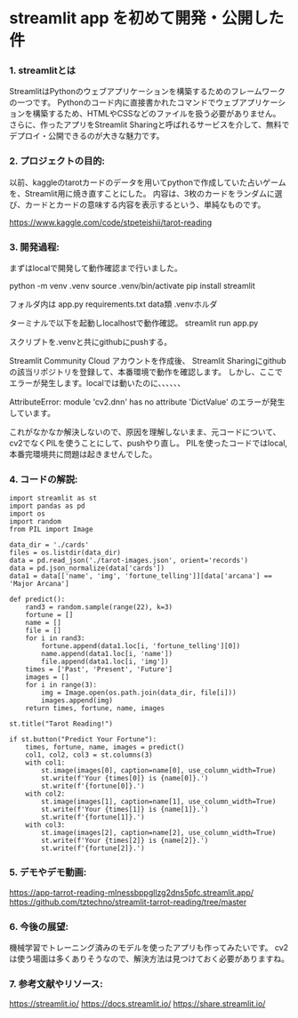 
# streamlit app を初めて開発・公開した件

### 1. streamlitとは
StreamlitはPythonのウェブアプリケーションを構築するためのフレームワークの一つです。
Pythonのコード内に直接書かれたコマンドでウェブアプリケーションを構築するため、HTMLやCSSなどのファイルを扱う必要がありません。
さらに、作ったアプリをStreamlit Sharingと呼ばれるサービスを介して、無料でデプロイ・公開できるのが大きな魅力です。

### 2. プロジェクトの目的:
以前、kaggleのtarotカードのデータを用いてpythonで作成していた占いゲームを、Streamlit用に焼き直すことにした。
内容は、3枚のカードをランダムに選び、カードとカードの意味する内容を表示するという、単純なものです。

https://www.kaggle.com/code/stpeteishii/tarot-reading

### 3. 開発過程:
まずはlocalで開発して動作確認まで行いました。

python -m venv .venv
source .venv/bin/activate
pip install streamlit

フォルダ内は
app.py
requirements.txt
data類
.venvホルダ

ターミナルで以下を起動しlocalhostで動作確認。
streamlit run app.py

スクリプトを.venvと共にgithubにpushする。

Streamlit Community Cloud アカウントを作成後、
Streamlit Sharingにgithubの該当リポジトリを登録して、本番環境で動作を確認します。
しかし、ここでエラーが発生します。localでは動いたのに、、、、、、

AttributeError: module 'cv2.dnn' has no attribute 'DictValue' のエラーが発生しています。

これがなかなか解決しないので、原因を理解しないまま、元コードについて、cv2でなくPILを使うことにして、pushやり直し。
PILを使ったコードではlocal,本番完環境共に問題は起きませんでした。

### 4. コードの解説:

```
import streamlit as st
import pandas as pd
import os
import random
from PIL import Image

data_dir = './cards'
files = os.listdir(data_dir)
data = pd.read_json('./tarot-images.json', orient='records')
data = pd.json_normalize(data['cards'])
data1 = data[['name', 'img', 'fortune_telling']][data['arcana'] == 'Major Arcana']

def predict():
    rand3 = random.sample(range(22), k=3)
    fortune = []
    name = []
    file = []
    for i in rand3:
        fortune.append(data1.loc[i, 'fortune_telling'][0])
        name.append(data1.loc[i, 'name'])
        file.append(data1.loc[i, 'img'])
    times = ['Past', 'Present', 'Future']
    images = []
    for i in range(3):
        img = Image.open(os.path.join(data_dir, file[i]))
        images.append(img)
    return times, fortune, name, images

st.title("Tarot Reading!")

if st.button("Predict Your Fortune"):
    times, fortune, name, images = predict()
    col1, col2, col3 = st.columns(3)
    with col1:
        st.image(images[0], caption=name[0], use_column_width=True)
        st.write(f'Your {times[0]} is {name[0]}.')
        st.write(f'{fortune[0]}.')
    with col2:
        st.image(images[1], caption=name[1], use_column_width=True)
        st.write(f'Your {times[1]} is {name[1]}.')
        st.write(f'{fortune[1]}.')
    with col3:
        st.image(images[2], caption=name[2], use_column_width=True)
        st.write(f'Your {times[2]} is {name[2]}.')
        st.write(f'{fortune[2]}.')

```

### 5. デモやデモ動画:
https://app-tarrot-reading-mlnessbppgllzg2dns5pfc.streamlit.app/
https://github.com/tztechno/streamlit-tarrot-reading/tree/master

### 6. 今後の展望:
機械学習でトレーニング済みのモデルを使ったアプリも作ってみたいです。
cv2は使う場面は多くありそうなので、解決方法は見つけておく必要がありますね。

### 7. 参考文献やリソース:
https://streamlit.io/
https://docs.streamlit.io/
https://share.streamlit.io/

